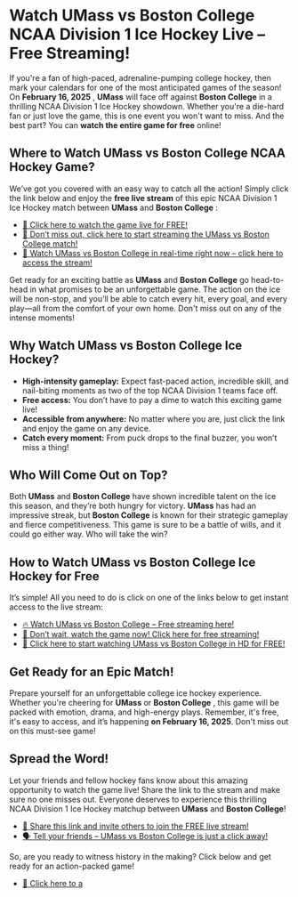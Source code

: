 # Watch UMass vs Boston College NCAA Division 1 Ice Hockey Live – Free Streaming!

If you're a fan of high-paced, adrenaline-pumping college hockey, then mark your calendars for one of the most anticipated games of the season! On **February 16, 2025** , **UMass** will face off against **Boston College** in a thrilling NCAA Division 1 Ice Hockey showdown. Whether you're a die-hard fan or just love the game, this is one event you won't want to miss. And the best part? You can **watch the entire game for free** online!

## Where to Watch UMass vs Boston College NCAA Hockey Game?

We’ve got you covered with an easy way to catch all the action! Simply click the link below and enjoy the **free live stream** of this epic NCAA Division 1 Ice Hockey match between **UMass** and **Boston College** :

- [🔴 Click here to watch the game live for FREE!](https://tinyurl.com/livestreamfreeo?st=UMass+vs+Boston+College&si=ghc)
- [🎉 Don’t miss out, click here to start streaming the UMass vs Boston College match!](https://tinyurl.com/livestreamfreeo?st=UMass+vs+Boston+College&si=ghc)
- [🏒 Watch UMass vs Boston College in real-time right now – click here to access the stream!](https://tinyurl.com/livestreamfreeo?st=UMass+vs+Boston+College&si=ghc)

Get ready for an exciting battle as **UMass** and **Boston College** go head-to-head in what promises to be an unforgettable game. The action on the ice will be non-stop, and you’ll be able to catch every hit, every goal, and every play—all from the comfort of your own home. Don't miss out on any of the intense moments!

## Why Watch UMass vs Boston College Ice Hockey?

- **High-intensity gameplay:** Expect fast-paced action, incredible skill, and nail-biting moments as two of the top NCAA Division 1 teams face off.
- **Free access:** You don’t have to pay a dime to watch this exciting game live!
- **Accessible from anywhere:** No matter where you are, just click the link and enjoy the game on any device.
- **Catch every moment:** From puck drops to the final buzzer, you won’t miss a thing!

## Who Will Come Out on Top?

Both **UMass** and **Boston College** have shown incredible talent on the ice this season, and they’re both hungry for victory. **UMass** has had an impressive streak, but **Boston College** is known for their strategic gameplay and fierce competitiveness. This game is sure to be a battle of wills, and it could go either way. Who will take the win?

## How to Watch UMass vs Boston College Ice Hockey for Free

It’s simple! All you need to do is click on one of the links below to get instant access to the live stream:

- [🔥 Watch UMass vs Boston College – Free streaming here!](https://tinyurl.com/livestreamfreeo?st=UMass+vs+Boston+College&si=ghc)
- [🎥 Don’t wait, watch the game now! Click here for free streaming!](https://tinyurl.com/livestreamfreeo?st=UMass+vs+Boston+College&si=ghc)
- [📲 Click here to start watching UMass vs Boston College in HD for FREE!](https://tinyurl.com/livestreamfreeo?st=UMass+vs+Boston+College&si=ghc)

## Get Ready for an Epic Match!

Prepare yourself for an unforgettable college ice hockey experience. Whether you're cheering for **UMass** or **Boston College** , this game will be packed with emotion, drama, and high-energy plays. Remember, it's free, it's easy to access, and it’s happening **on February 16, 2025**. Don't miss out on this must-see game!

## Spread the Word!

Let your friends and fellow hockey fans know about this amazing opportunity to watch the game live! Share the link to the stream and make sure no one misses out. Everyone deserves to experience this thrilling NCAA Division 1 Ice Hockey matchup between **UMass** and **Boston College**!

- [📣 Share this link and invite others to join the FREE live stream!](https://tinyurl.com/livestreamfreeo?st=UMass+vs+Boston+College&si=ghc)
- [🗣️ Tell your friends – UMass vs Boston College is just a click away!](https://tinyurl.com/livestreamfreeo?st=UMass+vs+Boston+College&si=ghc)

So, are you ready to witness history in the making? Click below and get ready for an action-packed game!

- [🎯 Click here to a](https://tinyurl.com/livestreamfreeo?st=UMass+vs+Boston+College&si=ghc)
